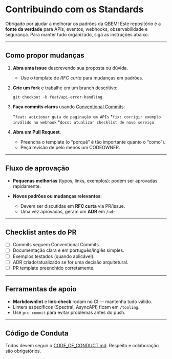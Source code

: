 # Contribuindo com os Standards

Obrigado por ajudar a melhorar os padrões da QBEM!
Este repositório é a **fonte da verdade** para APIs, eventos, webhooks,
observabilidade e segurança.
Para manter tudo organizado, siga as instruções abaixo.

---

## Como propor mudanças

1. **Abra uma issue** descrevendo sua proposta ou dúvida.

   * Use o template de *RFC curta* para mudanças em padrões.
2. **Crie um fork** e trabalhe em um branch descritivo:

   ```plain
   git checkout -b feat/api-error-handling
   ```

3. **Faça commits claros** usando [Conventional Commits](https://www.conventionalcommits.org):

   *`feat: adicionar guia de paginação em APIs`
   *`fix: corrigir exemplo inválido no webhook`
   *`docs: atualizar checklist de novo serviço`
4. **Abra um Pull Request**.

   * Preencha o template (o “porquê” é tão importante quanto o “como”).
   * Peça revisão de pelo menos um CODEOWNER.

---

## Fluxo de aprovação

* **Pequenas melhorias** (typos, links, exemplos): podem ser aprovadas rapidamente.
* **Novos padrões ou mudanças relevantes**:

  * Devem ser discutidas em **RFC curta** via PR/issue.
  * Uma vez aprovadas, geram um **ADR** em `/adr`.

---

## Checklist antes do PR

* [ ] Commits seguem Conventional Commits.
* [ ] Documentação clara e em português/inglês simples.
* [ ] Exemplos testados (quando aplicável).
* [ ] ADR criado/atualizado se for uma decisão arquitetural.
* [ ] PR template preenchido corretamente.

---

## Ferramentas de apoio

* **Markdownlint** e **link-check** rodam no CI — mantenha tudo válido.
* Linters específicos (Spectral, AsyncAPI) ficam em `/tooling`.
* Use `pre-commit` para evitar problemas antes do push.

---

## Código de Conduta
Todos devem seguir o [CODE\_OF\_CONDUCT.md](CODE_OF_CONDUCT.md).
Respeito e colaboração são obrigatórios.
